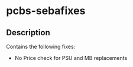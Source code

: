 # pcbs-sebafixes

## Description

Contains the following fixes:
- No Price check for PSU and MB replacements 
